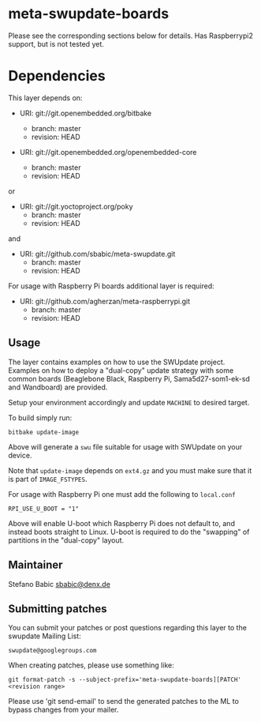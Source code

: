 # meta-swupdate-boards

Please see the corresponding sections below for details.
Has Raspberrypi2 support, but is not tested yet.

Dependencies
============

This layer depends on:

* URI: git://git.openembedded.org/bitbake
  * branch: master
  * revision: HEAD

* URI: git://git.openembedded.org/openembedded-core
  * branch: master
  * revision: HEAD

or

* URI: git://git.yoctoproject.org/poky
  * branch: master
  * revision: HEAD

and

* URI: git://github.com/sbabic/meta-swupdate.git
  * branch: master
  * revision: HEAD

For usage with Raspberry Pi boards additional layer is required:

* URI: git://github.com/agherzan/meta-raspberrypi.git
  * branch: master
  * revision: HEAD

Usage
-----

The layer contains examples on how to use the SWUpdate project. Examples
on how to deploy a "dual-copy" update strategy with some common boards
(Beaglebone Black, Raspberry Pi, Sama5d27-som1-ek-sd and Wandboard) are
provided.

Setup your environment accordingly and update `MACHINE` to desired target.

To build simply run:

	bitbake update-image

Above will generate a `swu` file suitable for usage with SWUpdate on
your device.

Note that `update-image` depends on `ext4.gz` and you must make sure
that it is part of `IMAGE_FSTYPES`.

For usage with Raspberry Pi one must add the following to `local.conf`

	RPI_USE_U_BOOT = "1"

Above will enable U-boot which Raspberry Pi does not default to, and
instead boots straight to Linux. U-boot is required to do the "swapping"
of partitions in the "dual-copy" layout.

Maintainer
----------

Stefano Babic <sbabic@denx.de>

Submitting patches
------------------

You can submit your patches or post questions regarding
this layer to the swupdate Mailing List:

	swupdate@googlegroups.com

When creating patches, please use something like:

    git format-patch -s --subject-prefix='meta-swupdate-boards][PATCH' <revision range>

Please use 'git send-email' to send the generated patches to the ML
to bypass changes from your mailer.
